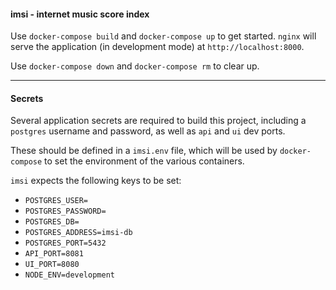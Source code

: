 #### imsi - internet music score index

Use `docker-compose build` and `docker-compose up` to get started. `nginx` will serve the application (in development mode) at `http://localhost:8000`.

Use `docker-compose down` and `docker-compose rm` to clear up.

---

#### Secrets

Several application secrets are required to build this project, including a `postgres` username and password, as well as `api` and `ui` dev ports.

These should be defined in a `imsi.env` file, which will be used by `docker-compose` to set the environment of the various containers.

`imsi` expects the following keys to be set:

* `POSTGRES_USER=`
* `POSTGRES_PASSWORD=`
* `POSTGRES_DB=`
* `POSTGRES_ADDRESS=imsi-db`
* `POSTGRES_PORT=5432`
* `API_PORT=8081`
* `UI_PORT=8080`
* `NODE_ENV=development`
